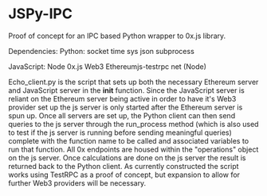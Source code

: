 # JSPy-IPC

Proof of concept for an IPC based Python wrapper to 0x.js library.

Dependencies:
Python:
  socket
  time
  sys
  json
  subprocess
  
JavaScript:
  Node
  0x.js
  Web3
  Ethereumjs-testrpc
  net (Node)

Echo_client.py is the script that sets up both the necessary Ethereum server and JavaScript server in the __init__ function. Since the 
JavaScript server is reliant on the Ethereum server being active in order to have it's Web3 provider set up the js server is only started 
after the Ethereum server is spun up. Once all servers are set up, the Python client can then send queries to the js server through the 
run_process method (which is also used to test if the js server is running before sending meaningful queries) complete with the function 
name to be called and associated variables to run that function. All 0x endpoints are housed within the "operations" object on the js 
server. Once calculations are done on the js server the result is returned back to the Python client. As currently constructed the script 
works using TestRPC as a proof of concept, but expansion to allow for further Web3 providers will be necessary. 
  
  
